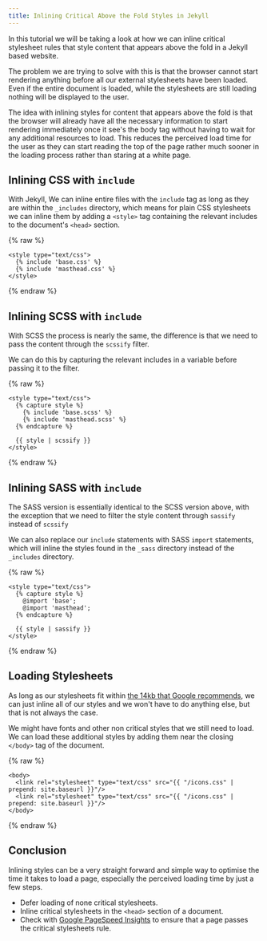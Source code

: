```yaml
---
title: Inlining Critical Above the Fold Styles in Jekyll
---
```


In this tutorial we will be taking a look at how we can inline critical
stylesheet rules that style content that appears above the fold in a Jekyll
based website.

The problem we are trying to solve with this is that the browser cannot start
rendering anything before all our external stylesheets have been loaded. Even
if the entire document is loaded, while the stylesheets are still loading
nothing will be displayed to the user.

The idea with inlining styles for content that appears above the fold is that
the browser will already have all the necessary information to start rendering
immediately once it see's the body tag without having to wait for any
additional resources to load. This reduces the perceived load time for the user
as they can start reading the top of the page rather much sooner in the loading
process rather than staring at a white page.

## Inlining CSS with `include`

With Jekyll, We can inline entire files with the `include` tag as long as they
are within the `_includes` directory, which means for plain CSS stylesheets we
can inline them by adding a `<style>` tag containing the relevant includes to
the document's `<head>` section.

{% raw %}
```liquid
<style type="text/css">
  {% include 'base.css' %}
  {% include 'masthead.css' %}
</style>
```
{% endraw %}

## Inlining SCSS with `include`

With SCSS the process is nearly the same, the difference is that we need to
pass the content through the `scssify` filter.

We can do this by capturing the relevant includes in a variable before passing
it to the filter.

{% raw %}
```liquid
<style type="text/css">
  {% capture style %}
  	{% include 'base.scss' %}
  	{% include 'masthead.scss' %}
  {% endcapture %}

  {{ style | scssify }}
</style>
```
{% endraw %}


## Inlining SASS with `include`

The SASS version is essentially identical to the SCSS version above, with the
exception that we need to filter the style content through `sassify` instead of
`scssify`

We can also replace our `include` statements with SASS `import` statements,
which will inline the styles found in the `_sass` directory instead of the
`_includes` directory.

{% raw %}
```liquid
<style type="text/css">
  {% capture style %}
    @import 'base';
    @import 'masthead';
  {% endcapture %}

  {{ style | sassify }}
</style>
```
{% endraw %}

## Loading Stylesheets

As long as our stylesheets fit within [the 14kb that Google
recommends](https://developers.google.com/speed/docs/insights/mobile), we can just inline all of our styles and we won't have to do
anything else, but that is not always the case.

We might have fonts and other non critical styles that we still need to load.
We can load these additional styles by adding them near the closing `</body>`
tag of the document.

{% raw %}
```liquid
<body>
  <link rel="stylesheet" type="text/css" src="{{ "/icons.css" | prepend: site.baseurl }}"/>
  <link rel="stylesheet" type="text/css" src="{{ "/icons.css" | prepend: site.baseurl }}"/>
</body>
```
{% endraw %}

## Conclusion

Inlining styles can be a very straight forward and simple way to optimise the
time it takes to load a page, especially the perceived loading time by just
a few steps.

- Defer loading of none critical stylesheets.
- Inline critical stylesheets in the `<head>` section of a document.
- Check with [Google PageSpeed Insights](https://developers.google.com/speed/pagespeed/insights/) to ensure that a page passes the critical stylesheets rule.
